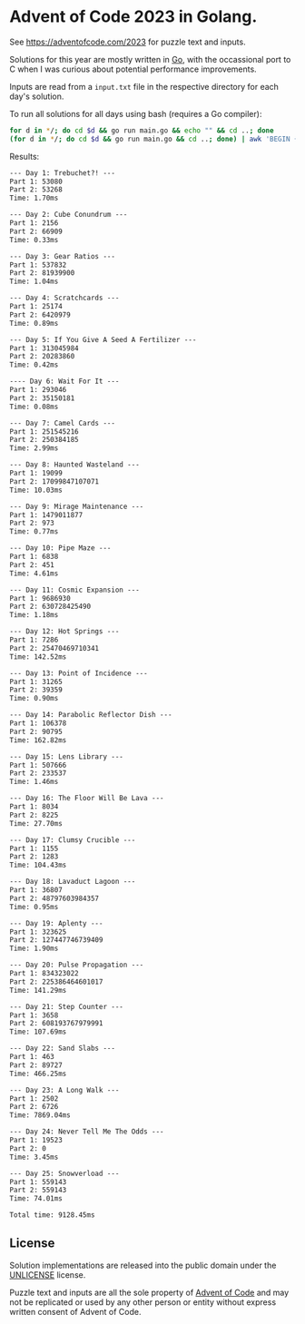 # Advent of Code 2023 in Golang.

See https://adventofcode.com/2023 for puzzle text and inputs.

Solutions for this year are mostly written in [Go](https://go.dev/), with the occassional port to C when I was curious about potential performance improvements.

Inputs are read from a `input.txt` file in the respective directory for each day's solution.

To run all solutions for all days using bash (requires a Go compiler):

```bash
for d in */; do cd $d && go run main.go && echo "" && cd ..; done
(for d in */; do cd $d && go run main.go && cd ..; done) | awk 'BEGIN {sum=0.0} NR%4==0 { gsub(/ms$/,"", $2); sum += $2; } END { printf "Total time: %.2fms\n", sum }'
```

Results:

```txt
--- Day 1: Trebuchet?! ---
Part 1: 53080
Part 2: 53268
Time: 1.70ms

--- Day 2: Cube Conundrum ---
Part 1: 2156
Part 2: 66909
Time: 0.33ms

--- Day 3: Gear Ratios ---
Part 1: 537832
Part 2: 81939900
Time: 1.04ms

--- Day 4: Scratchcards ---
Part 1: 25174
Part 2: 6420979
Time: 0.89ms

--- Day 5: If You Give A Seed A Fertilizer ---
Part 1: 313045984
Part 2: 20283860
Time: 0.42ms

---- Day 6: Wait For It ---
Part 1: 293046
Part 2: 35150181
Time: 0.08ms

--- Day 7: Camel Cards ---
Part 1: 251545216
Part 2: 250384185
Time: 2.99ms

--- Day 8: Haunted Wasteland ---
Part 1: 19099
Part 2: 17099847107071
Time: 10.03ms

--- Day 9: Mirage Maintenance ---
Part 1: 1479011877
Part 2: 973
Time: 0.77ms

--- Day 10: Pipe Maze ---
Part 1: 6838
Part 2: 451
Time: 4.61ms

--- Day 11: Cosmic Expansion ---
Part 1: 9686930
Part 2: 630728425490
Time: 1.18ms

--- Day 12: Hot Springs ---
Part 1: 7286
Part 2: 25470469710341
Time: 142.52ms

--- Day 13: Point of Incidence ---
Part 1: 31265
Part 2: 39359
Time: 0.90ms

--- Day 14: Parabolic Reflector Dish ---
Part 1: 106378
Part 2: 90795
Time: 162.82ms

--- Day 15: Lens Library ---
Part 1: 507666
Part 2: 233537
Time: 1.46ms

--- Day 16: The Floor Will Be Lava ---
Part 1: 8034
Part 2: 8225
Time: 27.70ms

--- Day 17: Clumsy Crucible ---
Part 1: 1155
Part 2: 1283
Time: 104.43ms

--- Day 18: Lavaduct Lagoon ---
Part 1: 36807
Part 2: 48797603984357
Time: 0.95ms

--- Day 19: Aplenty ---
Part 1: 323625
Part 2: 127447746739409
Time: 1.90ms

--- Day 20: Pulse Propagation ---
Part 1: 834323022
Part 2: 225386464601017
Time: 141.29ms

--- Day 21: Step Counter ---
Part 1: 3658
Part 2: 608193767979991
Time: 107.69ms

--- Day 22: Sand Slabs ---
Part 1: 463
Part 2: 89727
Time: 466.25ms

--- Day 23: A Long Walk ---
Part 1: 2502
Part 2: 6726
Time: 7869.04ms

--- Day 24: Never Tell Me The Odds ---
Part 1: 19523
Part 2: 0
Time: 3.45ms

--- Day 25: Snowverload ---
Part 1: 559143
Part 2: 559143
Time: 74.01ms

Total time: 9128.45ms
```

## License

Solution implementations are released into the public domain under the [UNLICENSE](/UNLICENSE) license.

Puzzle text and inputs are all the sole property of [Advent of Code](https://adventofcode.com/) and may not be replicated or used by any other person or entity without express written consent of Advent of Code.
